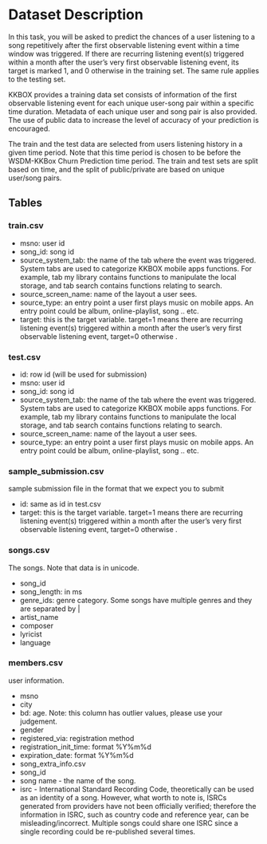 # Dataset Description
In this task, you will be asked to predict the chances of a user listening to a song repetitively after the first observable listening event within a time window was triggered. If there are recurring listening event(s) triggered within a month after the user’s very first observable listening event, its target is marked 1, and 0 otherwise in the training set. The same rule applies to the testing set.

KKBOX provides a training data set consists of information of the first observable listening event for each unique user-song pair within a specific time duration. Metadata of each unique user and song pair is also provided. The use of public data to increase the level of accuracy of your prediction is encouraged.

The train and the test data are selected from users listening history in a given time period. Note that this time period is chosen to be before the WSDM-KKBox Churn Prediction time period. The train and test sets are split based on time, and the split of public/private are based on unique user/song pairs.

## Tables

### train.csv

* msno: user id
* song_id: song id
* source_system_tab: the name of the tab where the event was triggered. System tabs are used to categorize KKBOX mobile apps functions. For example, tab my library contains functions to manipulate the local storage, and tab search contains functions relating to search.
* source_screen_name: name of the layout a user sees.
* source_type: an entry point a user first plays music on mobile apps. An entry point could be album, online-playlist, song .. etc.
* target: this is the target variable. target=1 means there are recurring listening event(s) triggered within a month after the user’s very first observable listening event, target=0 otherwise .

### test.csv
* id: row id (will be used for submission)
* msno: user id
* song_id: song id
* source_system_tab: the name of the tab where the event was triggered. System tabs are used to categorize KKBOX mobile apps functions. For example, tab my library contains functions to manipulate the local storage, and tab search contains functions relating to search.
* source_screen_name: name of the layout a user sees.
* source_type: an entry point a user first plays music on mobile apps. An entry point could be album, online-playlist, song .. etc.


### sample_submission.csv
sample submission file in the format that we expect you to submit

* id: same as id in test.csv
* target: this is the target variable. target=1 means there are recurring listening event(s) triggered within a month after the user’s very first observable listening event, target=0 otherwise .


### songs.csv
The songs. Note that data is in unicode.

* song_id
* song_length: in ms
* genre_ids: genre category. Some songs have multiple genres and they are separated by |
* artist_name
* composer
* lyricist
* language


### members.csv
user information.

* msno
* city
* bd: age. Note: this column has outlier values, please use your judgement.
* gender
* registered_via: registration method
* registration_init_time: format %Y%m%d
* expiration_date: format %Y%m%d
* song_extra_info.csv
* song_id
* song name - the name of the song.
* isrc - International Standard Recording Code, theoretically can be used as an identity of a song. However, what worth to note is, ISRCs generated from providers have not been officially verified; therefore the information in ISRC, such as country code and reference year, can be misleading/incorrect. Multiple songs could share one ISRC since a single recording could be re-published several times.